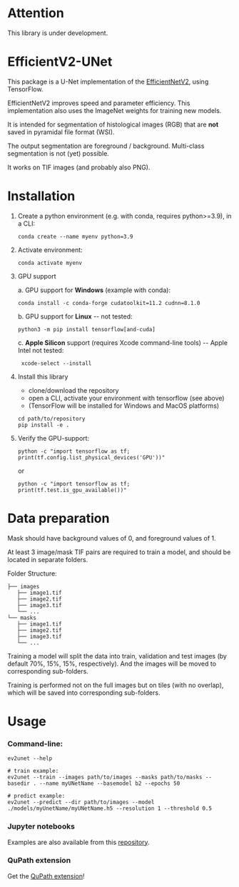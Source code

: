# Attention
This library is under development.

# EfficientV2-UNet
This package is a U-Net implementation of the [EfficientNetV2](https://arxiv.org/abs/2104.00298), using TensorFlow.

EfficientNetV2 improves speed and parameter efficiency. This implementation also uses the ImageNet weights for training new models.

It is intended for segmentation of histological images (RGB) that are **not** saved in pyramidal file format (WSI).

The output segmentation are foreground / background. Multi-class segmentation is not (yet) possible.

It works on TIF images (and probably also PNG).

# Installation

1. Create a python environment (e.g. with conda, requires python>=3.9), in a CLI:

    `conda create --name myenv python=3.9`

2. Activate environment:

    `conda activate myenv`

3. GPU support

    a. GPU support for **Windows** (example with conda):

    `conda install -c conda-forge cudatoolkit=11.2 cudnn=8.1.0`

    b. GPU support for **Linux** -- not tested:

    `python3 -m pip install tensorflow[and-cuda]`

    c. **Apple Silicon** support (requires Xcode command-line tools) -- Apple Intel not tested:

    ` xcode-select --install`

4. Install this library
    - clone/download the repository
    - open a CLI, activate your environment with tensorflow (see above)
    - (TensorFlow will be installed for Windows and MacOS platforms)
    ```
    cd path/to/repository
    pip install -e .
    ````
5. Verify the GPU-support:

    `python -c "import tensorflow as tf; print(tf.config.list_physical_devices('GPU'))"`

    or

    `python -c "import tensorflow as tf; print(tf.test.is_gpu_available())"`


# Data preparation
Mask should have background values of 0, and foreground values of 1.

At least 3 image/mask TIF pairs are required to train a model, and should be located in separate folders.

Folder Structure:
```
├── images
   ├── image1.tif
   ├── image2.tif
   ├── image3.tif
   └── ...
└── masks
   ├── image1.tif
   ├── image2.tif
   ├── image3.tif
   └── ...
```
Training a model will split the data into train, validation and test images (by default 70%, 15%, 15%, respectively).
And the images will be moved to corresponding sub-folders.

Training is performed not on the full images but on tiles (with no overlap), which will be saved into corresponding sub-folders.

# Usage
### Command-line:
```
ev2unet --help

# train example:
ev2unet --train --images path/to/images --masks path/to/masks --basedir . --name myUNetName --basemodel b2 --epochs 50

# predict example:
ev2unet --predict --dir path/to/images --model ./models/myUnetName/myUNetName.h5 --resolution 1 --threshold 0.5
```

### Jupyter notebooks 
Examples are also available from this [repository](notebooks/).
### QuPath extension
Get the [QuPath extension](https://github.com/DBM-MCF/qupath-extension-efficientv2unet)!

<!--
## NOTES:
<span style="color:yellow">
- !!DONE: remove all "src" from import of this package... !! i.e. refactor the folder structure !!
- !!DONE: remove the temp deactivation in data_generation line 436
- !!DONE: remove temp return in efficient_v2_unet line 613
- TODO: check that resolution for image scaling (e.g. in predict) is always an int and not a float
- TODO: make a notebook, where model is loaded and images are predicted one by one (so not all images need to be loaded into memory at once)
</span>

### Data preparation:
The raw images and corresponding masks, should be in separate folders,
and the file names must be the same.

Training will split the images into train, validation, 
and test sets (default is 70%, 15%, 15%, respectively). Eventually, 
the input images will be tiled (with no overlap) for training purposes (except 
the test images).

### DataGeneration for training:
There is a resolution parameter for the data generator,
usually at 1. But it will generate in addition crops for training
at resolutions +1 and +2. Hence, generally/at the moment, training
is done at multiple resolutions.

For training/validation data, crops of the images are generated. The crops
do not have any overlap, and the image is padded (reflecting at bottom and 
right boarders), to accommodate crops.

### Best model for Martin
currently it is the B3-best-checkpoint.


### Prediction
somehow prediction works better if the input image is downscaled.
-->
